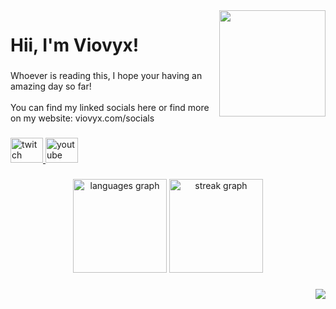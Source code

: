 <img align="right" height="170" src="https://api.viovyx.com/viovyx.com/img/sites/viovyx.jpg"  />

###

<h1 align="left">Hii, I'm Viovyx!</h1>

###

<p align="left">Whoever is reading this, I hope your having an amazing day so far!<br><br>You can find my linked socials here or find more on my website: viovyx.com/socials</p>

###

<div align="left">
  <a href="https://www.twitch.tv/viovyx" target="_blank">
    <img src="https://raw.githubusercontent.com/maurodesouza/profile-readme-generator/master/src/assets/icons/social/twitch/default.svg" width="52" height="40" alt="twitch logo"  />
  </a>
  <a href="https://www.youtube.com/@viovyx" target="_blank">
    <img src="https://raw.githubusercontent.com/maurodesouza/profile-readme-generator/master/src/assets/icons/social/youtube/default.svg" width="52" height="40" alt="youtube logo"  />
  </a>
</div>

###

<div align="center">
  <img src="https://github-readme-stats.vercel.app/api/top-langs?username=Viovyx&locale=en&hide_title=false&layout=compact&card_width=320&langs_count=5&theme=dark&hide_border=false&order=2" height="150" alt="languages graph"  />
  <img src="https://streak-stats.demolab.com?user=Viovyx&locale=en&mode=weekly&theme=dark&hide_border=false&border_radius=5&date_format=M%20j%5B,%20Y%5D&order=3" height="150" alt="streak graph"  />
</div>

###

<div align="right">
  <img src="https://profile-counter.glitch.me/Viovyx/count.svg?"  />
</div>

###

